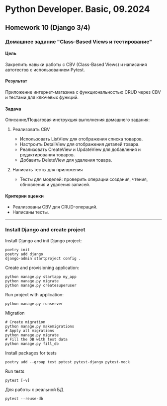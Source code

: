 # Python Developer. Basic, 09.2024

## Homework 10 (Django 3/4)

### Домашнее задание "Class-Based Views и тестирование"

#### Цель

Закрепить навыки работы с CBV (Class-Based Views) и написания автотестов с использованием Pytest.

#### Результат

Приложение интернет-магазина с функциональностью CRUD через CBV и тестами для ключевых функций.

#### Задача

Описание/Пошаговая инструкция выполнения домашнего задания:

1. Реализовать CBV
   + Использовать ListView для отображения списка товаров.
   + Настроить DetailView для отображения деталей товара.
   + Реализовать CreateView и UpdateView для добавления и редактирования товаров.
   + Добавить DeleteView для удаления товара.

1. Написать тесты для приложения
   + Тесты для моделей: проверить операции создания, чтения, обновления и удаления записей.

#### Критерии оценки

+ Реализованы CBV для CRUD-операций.
+ Написаны тесты.

---

### Install Django and create project

Install Django and init Django project:

```shell
poetry init
poetry add django
django-admin startproject config .
```

Create and provisioning application:

```shell
python manage.py startapp my_app
python manage.py migrate
python manage.py createsuperuser
```

Run project with application:

```shell
python manage.py runserver
```

Migration

```shell
# Create migration
python manage.py makemigrations
# Apply all migrations
python manage.py migrate
# Fill the DB with test data
python manage.py fill_db
```

Install packages for tests

```shell
poetry add --group test pytest pytest-django pytest-mock
```

Run tests

```shell
pytest [-v]
 ```

Для работы с реальной БД

```shell
pytest --reuse-db
```
